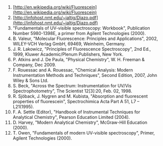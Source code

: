1. [http://en.wikipedia.org/wiki/Fluorescein](http://en.wikipedia.org/wiki/Fluorescein)
2. [http://infohost.nmt.edu/~jaltig/Diazo.pdf](http://infohost.nmt.edu/~jaltig/Diazo.pdf)
3. "Fundamentals of UV-visible spectroscopy: Workbook", Publication Number 5980-1398E, a primer from Agilent Technologies (2000).
4. B. Valeur, "Molecular Fluorescence: Principles and Applications", 2002, WILEY-VCH Verlag GmbH, 69469, Weinheim, Germany.
5. J. R. Lakowicz, "Principles of Fluorescence Spectroscopy", 2nd Ed., 1999, Kluwer Academic/Plenum Publishers, New York.
6. P. Atkins and J. De Paula, "Physical Chemistry", W. H. Freeman & Company, Dec 2009.
7. F. Rouessac and A. Rouessac, "Chemical Analysis: Modern Instrumentation Methods and Techniques", Second Edition, 2007, John Wiley & Sons Ltd.
8. S. Beck, "Across the Spectrum: Instrumentation for UV/Vis Spectrophotometry", The Scientist 12[3]:20, Feb. 02, 1998.
9. R. Sjöback, J. Nygren and M. Kubista, "Absorption and fluorescent properties of fluorescein", Spectrochimica Acta Part A 51, L7 – L21(1995).
10. F. A. Settle (Editor), "Handbook of Instrumental Techniques for Analytical Chemistry", Pearson Education Limited (2004).
11. D. Harvey, "Modern Analytical Chemistry", McGraw-Hill Education (2000).
12. T. Owen, "Fundamentals of modern UV-visible spectroscopy", Primer, Agilent Technologies (2000).
